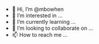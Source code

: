 - 👋 Hi, I’m @mbowhen
- 👀 I’m interested in ...
- 🌱 I’m currently learning ...
- 💞️ I’m looking to collaborate on ...
- 📫 How to reach me ...

<!---
mbowhen/mbowhen is a ✨ special ✨ repository because its `README.md` (this file) appears on your GitHub profile.
You can click the Preview link to take a look at your changes.
--->
